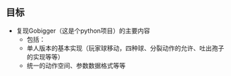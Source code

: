 ## 目标
- 复现Gobigger（这是个python项目）的主要内容
  - 包括：
  - 单人版本的基本实现（玩家球移动，四种球、分裂动作的允许、吐出孢子的实现等等）
  - 统一的动作空间、参数数据格式等等